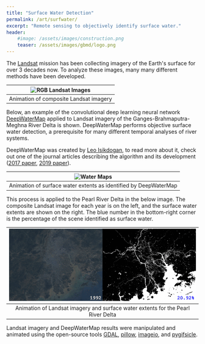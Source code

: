 ```yaml
---
title: "Surface Water Detection"
permalink: /art/surfwater/
excerpt: "Remote sensing to objectively identify surface water."
header:
    #image: /assets/images/construction.png
    teaser: /assets/images/gbmd/logo.png
---
```


The [Landsat](https://landsat.gsfc.nasa.gov/) mission has been collecting
imagery of the Earth's surface for over 3 decades now.
To analyze these images, many many different methods have been developed.

| ![RGB Landsat Images](/assets/images/gbmd/GBMD_RGB_animation_smaller.gif) |
|:--:|
| Animation of composite Landsat imagery |

Below, an example of the convolutional deep learning neural network
[DeepWaterMap](https://github.com/isikdogan/deepwatermap) applied to Landsat
imagery of the Ganges-Brahmaputra-Meghna River Delta is shown.
DeepWaterMap performs objective surface water detection, a prerequisite for
many different temporal analyses of river systems.

DeepWaterMap was created by [Leo Isikdogan](https://www.isikdogan.com/), to
read more about it, check out one of the journal articles describing the
algorithm and its development
([2017 paper](https://ieeexplore.ieee.org/document/8013683),
[2019 paper](https://ieeexplore.ieee.org/document/8913594)).

| ![Water Maps](/assets/images/gbmd/GBMD_animation_smaller.gif) |
|:--:|
| Animation of surface water extents as identified by DeepWaterMap |

This process is applied to the Pearl River Delta in the below image. The composite Landsat image for each year is on the left, and the surface water extents are shown on the right. The blue number in the bottom-right corner is the percentage of the scene identified as surface water.

| ![Water Maps](/assets/images/gbmd/pearl_combined.gif) |
|:--:|
| Animation of Landsat imagery and surface water extents for the Pearl River Delta |

Landsat imagery and DeepWaterMap results were manipulated and animated using
the open-source tools [GDAL](https://gdal.org/),
[pillow](https://python-pillow.org/),
[imageio](https://imageio.github.io/),
and [pygifsicle](https://github.com/LucaCappelletti94/pygifsicle).
